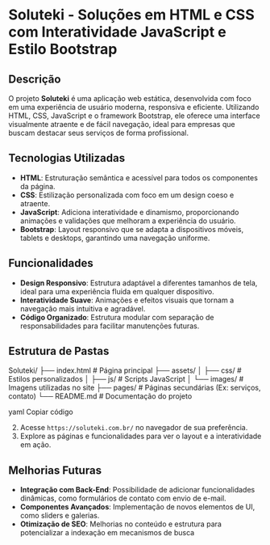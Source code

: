 # Soluteki - Soluções em HTML e CSS com Interatividade JavaScript e Estilo Bootstrap

## Descrição
O projeto **Soluteki** é uma aplicação web estática, desenvolvida com foco em uma experiência de usuário moderna, responsiva e eficiente. Utilizando HTML, CSS, JavaScript e o framework Bootstrap, ele oferece uma interface visualmente atraente e de fácil navegação, ideal para empresas que buscam destacar seus serviços de forma profissional.

## Tecnologias Utilizadas
- **HTML**: Estruturação semântica e acessível para todos os componentes da página.
- **CSS**: Estilização personalizada com foco em um design coeso e atraente.
- **JavaScript**: Adiciona interatividade e dinamismo, proporcionando animações e validações que melhoram a experiência do usuário.
- **Bootstrap**: Layout responsivo que se adapta a dispositivos móveis, tablets e desktops, garantindo uma navegação uniforme.

## Funcionalidades
- **Design Responsivo**: Estrutura adaptável a diferentes tamanhos de tela, ideal para uma experiência fluida em qualquer dispositivo.
- **Interatividade Suave**: Animações e efeitos visuais que tornam a navegação mais intuitiva e agradável.
- **Código Organizado**: Estrutura modular com separação de responsabilidades para facilitar manutenções futuras.

## Estrutura de Pastas
Soluteki/ ├── index.html # Página principal ├── assets/
│ ├── css/ # Estilos personalizados │ ├── js/ # Scripts JavaScript │ └── images/ # Imagens utilizadas no site ├── pages/ # Páginas secundárias (Ex: serviços, contato) └── README.md # Documentação do projeto

yaml
Copiar código

2. Acesse `https://soluteki.com.br/` no navegador de sua preferência.
3. Explore as páginas e funcionalidades para ver o layout e a interatividade em ação.

## Melhorias Futuras
- **Integração com Back-End**: Possibilidade de adicionar funcionalidades dinâmicas, como formulários de contato com envio de e-mail.
- **Componentes Avançados**: Implementação de novos elementos de UI, como sliders e galerias.
- **Otimização de SEO**: Melhorias no conteúdo e estrutura para potencializar a indexação em mecanismos de busca
